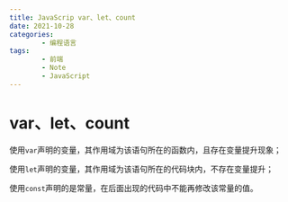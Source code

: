 ```yaml
---
title: JavaScrip var、let、count
date: 2021-10-28
categories:
        - 编程语言
tags:
        - 前端
        - Note
        - JavaScript
---
```


# var、let、count

使用`var`声明的变量，其作用域为该语句所在的函数内，且存在变量提升现象；

使用`let`声明的变量，其作用域为该语句所在的代码块内，不存在变量提升；

使用`const`声明的是常量，在后面出现的代码中不能再修改该常量的值。
